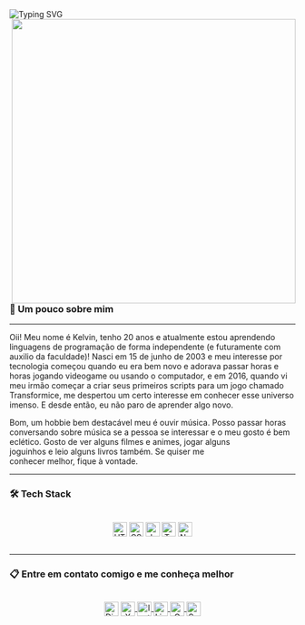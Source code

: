 <div>

<img src="https://readme-typing-svg.demolab.com?font=Press+Start+2P&size=16&duration=4000&pause=500&color=7D13F7&width=500&height=50&lines=Hey%2C+guarde+isso+com+voc%C3%AA+%F0%9F%8C%B9;Bem+vindo(a)+ao+meu+perfil!;Eu+me+chamo+Kelvin;Sou+um+constante+aprendiz;Conhe%C3%A7a+os+meus+projetos+abaixo;E+obrigado+por+me+apoiar+%3C3" alt="Typing SVG" align="left"/>

<img src="https://i.ibb.co/4t4vkNg/f5fs-N0dss.png" width="500px" align="right"/>
</div>

<br><br>

<p align="left">

<h3>👋 Um pouco sobre mim</h3>

<hr>

  Oii! Meu nome é Kelvin, tenho 20 anos e atualmente estou aprendendo linguagens de programação de forma independente (e futuramente com auxilio da faculdade)! Nasci em 15 de junho de 2003 e meu interesse por tecnologia começou quando eu era bem novo e adorava passar horas e horas jogando videogame ou usando o computador, e em 2016, quando vi meu irmão começar a criar seus primeiros scripts para um jogo chamado Transformice, me despertou um certo interesse em conhecer esse universo imenso. E desde então, eu não paro de aprender algo novo.

  Bom, um hobbie bem destacável meu é ouvir música. Posso passar horas conversando sobre música se a pessoa se interessar e o meu gosto é bem eclético. Gosto de ver alguns filmes e animes, jogar alguns <br> joguinhos e leio alguns livros também. Se quiser me <br> conhecer melhor, fique à vontade.
</p>

<hr>

<h3>🛠 Tech Stack</h3>

<div align="center" valign="top"><br>
  <img align="center" alt="HTML" height="25" src="https://img.shields.io/badge/HTML-05122A?style=flat&logo=html5">
  <img align="center" alt="CSS" height="25" src="https://img.shields.io/badge/CSS-05122A?style=flat&logo=css3">
  <img align="center" alt="JavaScript" height="25" src="https://img.shields.io/badge/JavaScript-05122A?style=flat&logo=javascript">
  <img align="center" alt="TypeScript" height="25" src="https://img.shields.io/badge/TypeScript-05122A?style=flat&logo=typescript">
  <img align="center" alt="NodeJS" height="25" src="https://img.shields.io/badge/NodeJS-05122A?style=flat&logo=node.js">
</div><br>

<hr>
<h3>📋 Entre em contato comigo e me conheça melhor </h3>

<div align="center" valign="top"><br>
 <a href="https://discord.com/@hykertz" target="_blank"> <img align="center" alt="Discord" height="25" src="https://img.shields.io/badge/@hykertz-05122A?style=flat&logo=discord"></a>
 <a href="https://twitter.com/hykertz" target="_blank"> <img align="center" alt="X" height="25" src="https://img.shields.io/badge/@hykertz-05122A?style=flat&logo=x">
 <a href="https://instagram.com/cn.kelvinn" target="_blank"> <img align="center" alt="Instagram" height="25" src="https://img.shields.io/badge/@cn.kelvinn-05122A?style=flat&logo=instagram">
 <a href="https://www.linkedin.com/in/cnkelvin/" target="_blank"> <img align="center" alt="LinkedIn" height="25" src="https://img.shields.io/badge/cnkelvin-05122A?style=flat&logo=linkedin">
 <a href="mailto:contato.kelvinnielson@gmail.com" target="_blank"> <img align="center" alt="Gmail" height="25" src="https://img.shields.io/badge/Gmail-05122A?style=flat&logo=gmail">
 <a href="https://open.spotify.com/user/r278hwy2icmfeguo1zfr1w2ki" target="_blank"> <img align="center" alt="Spotify" height="25" src="https://img.shields.io/badge/Spotify-05122A?style=flat&logo=spotify">
</div><br>

